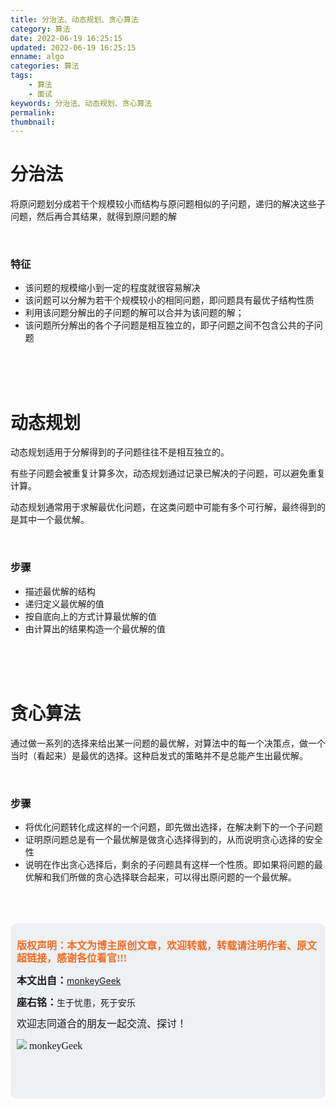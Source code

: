 ```yaml
---
title: 分治法、动态规划、贪心算法
category: 算法
date: 2022-06-19 16:25:15
updated: 2022-06-19 16:25:15
enname: algo
categories: 算法
tags:
	- 算法
	- 面试
keywords: 分治法、动态规划、贪心算法
permalink:
thumbnail:
---
```


# 分治法

将原问题划分成若干个规模较小而结构与原问题相似的子问题，递归的解决这些子问题，然后再合其结果，就得到原问题的解<!--more-->

</br>

### 特征

- 该问题的规模缩小到一定的程度就很容易解决
- 该问题可以分解为若干个规模较小的相同问题，即问题具有最优子结构性质
- 利用该问题分解出的子问题的解可以合并为该问题的解；
- 该问题所分解出的各个子问题是相互独立的，即子问题之间不包含公共的子问题

</br>

</br>

</br>

# 动态规划

动态规划适用于分解得到的子问题往往不是相互独立的。

有些子问题会被重复计算多次，动态规划通过记录已解决的子问题，可以避免重复计算。

动态规划通常用于求解最优化问题，在这类问题中可能有多个可行解，最终得到的是其中一个最优解。

</br>

### 步骤

- 描述最优解的结构
- 递归定义最优解的值
- 按自底向上的方式计算最优解的值
- 由计算出的结果构造一个最优解的值

</br>

</br>

</br>

# 贪心算法

通过做一系列的选择来给出某一问题的最优解，对算法中的每一个决策点，做一个当时（看起来）是最优的选择。这种启发式的策略并不是总能产生出最优解。

</br>

### 步骤

- 将优化问题转化成这样的一个问题，即先做出选择，在解决剩下的一个子问题
- 证明原问题总是有一个最优解是做贪心选择得到的，从而说明贪心选择的安全性
- 说明在作出贪心选择后，剩余的子问题具有这样一个性质。即如果将问题的最优解和我们所做的贪心选择联合起来，可以得出原问题的一个最优解。





</br>

</br>

</br>

<script>
var _hmt = _hmt || [];
(function() {
  var hm = document.createElement("script");
  hm.src = "https://hm.baidu.com/hm.js?2f798e6b269c8a40f12bef25d7f1876d";
  var s = document.getElementsByTagName("script")[0]; 
  s.parentNode.insertBefore(hm, s);
})();
</script>

<div style="height:260px; background-color:rgb(238,240,244); padding:10px;border-radius:10px;">
    <p style="color:#f36c21;font:bold 16px/20px 'kaiTi';">
      版权声明：本文为博主原创文章，欢迎转载，转载请注明作者、原文超链接，感谢各位看官!!!
    </p>
    <p>
      <span style="font:bold 16px/20px 'kaiTi';">本文出自：</span><a href="https://monkeyGeek369.github.io">monkeyGeek</a> 
    </p>
    <p>
      <span style="font:bold 16px/20px 'kaiTi';">座右铭：</span><span>生于忧患，死于安乐</span> 
    </p>
    <p>
      <span style="font:16px/20px 'kaiTi';">欢迎志同道合的朋友一起交流、探讨！</span> 
    </p>
    <img style="height:auto; width:auto;flot:left;" src="../../../../image/monkey64.png" /><span style="font:16px/20px 'kaiTi';flot:left;">   monkeyGeek</span>


